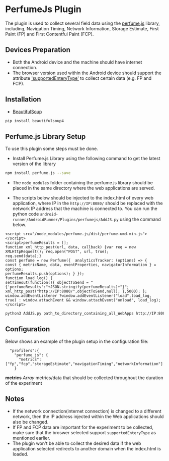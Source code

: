 # PerfumeJs Plugin

The plugin is used to collect several field data using the [perfume.js](https://zizzamia.github.io/perfume/) library, including, Navigation Timing, Network Information, Storage Estimate, First Paint (FP) and First Contentful Paint (FCP).

## Devices Preparation
* Both the Android device and the machine should have internet connection.
* The browser version used within the Android device should support the attribute ['supportedEnteryType'](https://developer.mozilla.org/en-US/docs/Web/API/PerformanceObserver) to collect certain data (e.g. FP and FCP).

## Installation
* [BeautifulSoup](https://pypi.org/project/beautifulsoup4/)

```bash
pip install beautifulsoup4
```

## Perfume.js Library Setup
To use this plugin some steps must be done.

* Install Perfume.js Library using the following command to get the latest version of the library

```bash
npm install perfume.js --save
```

* The `node_modules` folder containing the perfume.js library should be placed in the same directory where the web applications are served.

* The scripts below should be injected to the index.html of every web application, where IP in the `http://IP:8080/` should be replaced with the network IP address that the machine is connected to. You can run the python code `android-runner/AndroidRunner/Plugins/perfumejs/AddJS.py` using the command below.

```
<script src="/node_modules/perfume.js/dist/perfume.umd.min.js"></script>
<script>perfumeResults = []; 
function xml_http_post(url, data, callback) {var req = new XMLHttpRequest(); req.open("POST", url, true); 
req.send(data);} 
const perfume = new Perfume({  analyticsTracker: (options) => {    const { metricName, data, eventProperties, navigatorInformation } = options; 
perfumeResults.push(options); } }); 
function load_log() { 
setTimeout(function(){ objectToSend = "{'perfumeResults':"+JSON.stringify(perfumeResults)+"}"; 
xml_http_post("http://IP:8080/",objectToSend,null); },5000); };
window.addEventListener ?window.addEventListener("load",load_log, true) : window.attachEvent && window.attachEvent("onload", load_log);</script>
```

```bash
python3 AddJS.py path_to_directory_containing_all_WebApps http://IP:8080/
```

## Configuration
Below shows an example of the plugin setup in the configuration file:

```
  "profilers":{
    "perfume_js": {
      "metrics":["fp","fcp","storageEstimate","navigationTiming","networkInformation"]
    }
```

**metrics** *Array* metrics/data that should be collected throughout the duration of the experiment

## Notes

* If the network connection(internet connection) is changed to a different network, then the IP address injected within the Web applications should also be changed.
* If FP and FCP data are important for the experiment to be collected, make sure that the broswer selected support `supportedEnteryType` as mentioned earlier.
* The plugin won't be able to collect the desired data if the web application selected redirects to another domain when the index.html is loaded.
